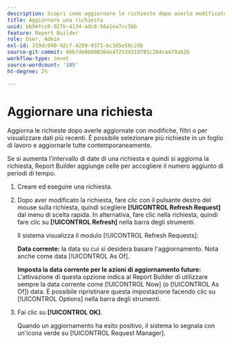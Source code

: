 ```yaml
---
description: Scopri come aggiornare le richieste dopo averle modificate o applicate filtri o per visualizzare dati più recenti.
title: Aggiornare una richiesta
uuid: bb94fcc6-027b-4134-adc8-56a1ea7cc56b
feature: Report Builder
role: User, Admin
exl-id: 319dc040-92cf-4289-9373-bc165e58c2db
source-git-commit: 66b7de0b008364e47253d319785c204ca479ab26
workflow-type: tm+mt
source-wordcount: '185'
ht-degree: 2%

---
```


# Aggiornare una richiesta

Aggiorna le richieste dopo averle aggiornate con modifiche, filtri o per visualizzare dati più recenti. È possibile selezionare più richieste in un foglio di lavoro e aggiornarle tutte contemporaneamente.

Se si aumenta l’intervallo di date di una richiesta e quindi si aggiorna la richiesta, Report Builder aggiunge celle per accogliere il numero aggiunto di periodi di tempo.

1. Creare ed eseguire una richiesta.
1. Dopo aver modificato la richiesta, fare clic con il pulsante destro del mouse sulla richiesta, quindi scegliere **[!UICONTROL Refresh Request]** dal menu di scelta rapida. In alternativa, fare clic nella richiesta, quindi fare clic su **[!UICONTROL Refresh]** nella barra degli strumenti.

   Il sistema visualizza il modulo [!UICONTROL Refresh Requests]:

   **Data corrente:** la data su cui si desidera basare l&#39;aggiornamento. Nota anche come data [!UICONTROL As Of].

   **Imposta la data corrente per le azioni di aggiornamento future:** L&#39;attivazione di questa opzione indica al Report Builder di utilizzare sempre la data corrente come [!UICONTROL Now] (o [!UICONTROL As Of]) data. È possibile ripristinare questa impostazione facendo clic su [!UICONTROL Options] nella barra degli strumenti.
1. Fai clic su **[!UICONTROL OK]**.

   Quando un aggiornamento ha esito positivo, il sistema lo segnala con un&#39;icona verde su [!UICONTROL Request Manager].
